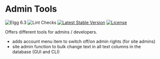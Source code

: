 Admin Tools
===========

![Elgg 6.3](https://img.shields.io/badge/Elgg-6.3-green.svg)
![Lint Checks](https://github.com/ColdTrick/admin_tools/actions/workflows/lint.yml/badge.svg?event=push)
[![Latest Stable Version](https://poser.pugx.org/coldtrick/admin_tools/v/stable.svg)](https://packagist.org/packages/coldtrick/admin_tools)
[![License](https://poser.pugx.org/coldtrick/admin_tools/license.svg)](https://packagist.org/packages/coldtrick/admin_tools)
 
Offers different tools for admins / developers.

- adds account menu item to switch off/on admin rights (for site admins)
- site admin function to bulk change text in all text columns in the database (GUI and CLI)
